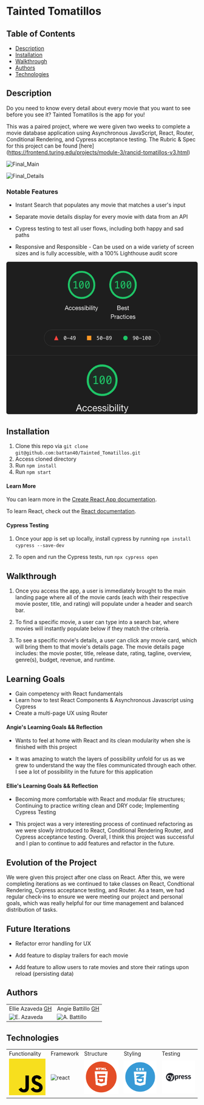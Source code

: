 # Tainted Tomatillos

## Table of Contents
* [Description](#description)
* [Installation](#installation)
* [Walkthrough](#walkthrough)
* [Authors](#authors)
* [Technologies](#technologies)

## Description

Do you need to know every detail about every movie that you want to see before you see it? Tainted Tomatillos is the app for you!

This was a paired project, where we were given two weeks to complete a movie database application using Asynchronous JavaScript, React, Router, Conditional Rendering, and Cypress acceptance testing. The Rubric & Spec for this project can be found [here] (https://frontend.turing.edu/projects/module-3/rancid-tomatillos-v3.html)

![Final_Main](https://user-images.githubusercontent.com/76409536/119431863-8ffeec00-bcd0-11eb-8d43-87b6699e127c.gif)

![Final_Details](https://user-images.githubusercontent.com/76409536/119431877-9a20ea80-bcd0-11eb-96dc-9297b6a963a4.gif)

### Notable Features

* Instant Search that populates any movie that matches a user's input

* Separate movie details display for every movie with data from an API

* Cypress testing to test all user flows, including both happy and sad paths

* Responsive and Responsible - Can be used on a wide variety of screen sizes and is fully accessible, with a 100% Lighthouse audit score

<p><img src="./assets/lighthouse-audit.png" alt="Lighthouse Audit" height="400px" height="auto" style="border-radius:5px"/><br></p>


## Installation

1. Clone this repo via `git clone git@github.com:battan40/Tainted_Tomatillos.git`
2. Access cloned directory
3. Run `npm install`
4. Run `npm start`

#### Learn More

You can learn more in the [Create React App documentation](https://facebook.github.io/create-react-app/docs/getting-started).

To learn React, check out the [React documentation](https://reactjs.org/).

#### Cypress Testing

1. Once your app is set up locally, install cypress by running `npm install cypress --save-dev`

2. To open and run the Cypress tests, run `npx cypress open`


## Walkthrough

1. Once you access the app, a user is immediately brought to the main landing page where all of the movie cards (each with their respective movie poster, title, and rating) will populate under a header and search bar.

2. To find a specific movie, a user can type into a search bar, where movies will instantly populate below if they match the criteria.

3. To see a specific movie's details, a user can click any movie card, which will bring them to that movie's details page. The movie details page includes: the movie poster, title, release date, rating, tagline, overview, genre(s), budget, revenue, and runtime.


## Learning Goals

* Gain competency with React fundamentals
* Learn how to test React Components & Asynchronous Javascript using Cypress
* Create a multi-page UX using Router


#### Angie's Learning Goals && Reflection

* Wants to feel at home with React and its clean modularity when she is finished with this project

* It was amazing to watch the layers of possibility unfold for us as we grew to understand the way the files communicated through each other. I see a lot of possibility in the future for this application


#### Ellie's Learning Goals && Reflection

* Becoming more comfortable with React and modular file structures; Continuing to practice writing clean and DRY code; Implementing Cypress Testing

* This project was a very interesting process of continued refactoring as we were slowly introduced to React, Conditional Rendering Router, and Cypress acceptance testing. Overall, I think this project was successful and I plan to continue to add features and refactor in the future.

## Evolution of the Project

We were given this project after one class on React. After this, we were completing iterations as we continued to take classes on React, Condtional Rendering, Cypress acceptance testing, and Router. As a team, we had regular check-ins to ensure we were meeting our project and personal goals, which was really helpful for our time management and balanced distribution of tasks.


## Future Iterations

* Refactor error handling for UX

* Add feature to display trailers for each movie

* Add feature to allow users to rate movies and store their ratings upon reload (persisting data)


## Authors
<table>
    <tr>
        <td> Ellie Azaveda <a href="https://github.com/EllieAzaveda">GH</td>
        <td> Angie Battillo <a href="https://github.com/battan40">GH</td>
    </tr>
    </tr>
        <td><img src="https://avatars.githubusercontent.com/u/76409536?v=4" alt="E. Azaveda" width="125" height="auto" /></td>
        <td><img src="https://avatars.githubusercontent.com/u/58871312?v=4" alt="A. Battillo" width="125" height="auto" /></td>
    </tr>
</table>

## Technologies
<table>
    <tr>
        <td>Functionality</td>
        <td>Framework</td>
        <td>Structure</td>
        <td>Styling</td>
        <td>Testing</td>
    </tr>
    </tr>
        <td><img src="./assets/js-icon.png" alt="javascript" width="100" height="auto" /></td>
        <td><img src="./assets/reactjs-icon.jpeg" alt="react" width="100" height="auto" /></td>
        <td><img src="./assets/html-logo.png" alt="html" width="100" height="auto" /></td>
        <td><img src="./assets/css-logo.png" alt="css" width="100" height="auto" /></td>
        <td><img src="./assets/cypress-logo.jpeg" alt="cypress" width="100" height="auto" /></td>
    </tr>
</table>

